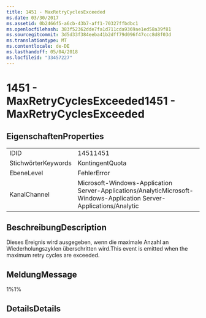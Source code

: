 ```yaml
---
title: 1451 - MaxRetryCyclesExceeded
ms.date: 03/30/2017
ms.assetid: 0b2466f5-a6cb-43b7-aff1-70327ffbdbc1
ms.openlocfilehash: 383f52362dde7fa1d711cda9369ae1ed58a39f81
ms.sourcegitcommit: 3d5d33f384eeba41b2dff79d096f47ccc8d8f03d
ms.translationtype: MT
ms.contentlocale: de-DE
ms.lasthandoff: 05/04/2018
ms.locfileid: "33457227"
---
```

# <a name="1451---maxretrycyclesexceeded"></a><span data-ttu-id="7d9cf-102">1451 - MaxRetryCyclesExceeded</span><span class="sxs-lookup"><span data-stu-id="7d9cf-102">1451 - MaxRetryCyclesExceeded</span></span>
## <a name="properties"></a><span data-ttu-id="7d9cf-103">Eigenschaften</span><span class="sxs-lookup"><span data-stu-id="7d9cf-103">Properties</span></span>  
  
|||  
|-|-|  
|<span data-ttu-id="7d9cf-104">ID</span><span class="sxs-lookup"><span data-stu-id="7d9cf-104">ID</span></span>|<span data-ttu-id="7d9cf-105">1451</span><span class="sxs-lookup"><span data-stu-id="7d9cf-105">1451</span></span>|  
|<span data-ttu-id="7d9cf-106">Stichwörter</span><span class="sxs-lookup"><span data-stu-id="7d9cf-106">Keywords</span></span>|<span data-ttu-id="7d9cf-107">Kontingent</span><span class="sxs-lookup"><span data-stu-id="7d9cf-107">Quota</span></span>|  
|<span data-ttu-id="7d9cf-108">Ebene</span><span class="sxs-lookup"><span data-stu-id="7d9cf-108">Level</span></span>|<span data-ttu-id="7d9cf-109">Fehler</span><span class="sxs-lookup"><span data-stu-id="7d9cf-109">Error</span></span>|  
|<span data-ttu-id="7d9cf-110">Kanal</span><span class="sxs-lookup"><span data-stu-id="7d9cf-110">Channel</span></span>|<span data-ttu-id="7d9cf-111">Microsoft-Windows-Application Server-Applications/Analytic</span><span class="sxs-lookup"><span data-stu-id="7d9cf-111">Microsoft-Windows-Application Server-Applications/Analytic</span></span>|  
  
## <a name="description"></a><span data-ttu-id="7d9cf-112">Beschreibung</span><span class="sxs-lookup"><span data-stu-id="7d9cf-112">Description</span></span>  
 <span data-ttu-id="7d9cf-113">Dieses Ereignis wird ausgegeben, wenn die maximale Anzahl an Wiederholungszyklen überschritten wird.</span><span class="sxs-lookup"><span data-stu-id="7d9cf-113">This event is emitted when the maximum retry cycles are exceeded.</span></span>  
  
## <a name="message"></a><span data-ttu-id="7d9cf-114">Meldung</span><span class="sxs-lookup"><span data-stu-id="7d9cf-114">Message</span></span>  
 <span data-ttu-id="7d9cf-115">1%</span><span class="sxs-lookup"><span data-stu-id="7d9cf-115">1%</span></span>  
  
## <a name="details"></a><span data-ttu-id="7d9cf-116">Details</span><span class="sxs-lookup"><span data-stu-id="7d9cf-116">Details</span></span>
